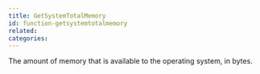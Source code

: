 ```yaml
---
title: GetSystemTotalMemory
id: function-getsystemtotalmemory
related:
categories:
---
```


The amount of memory that is available to the operating system, in bytes.